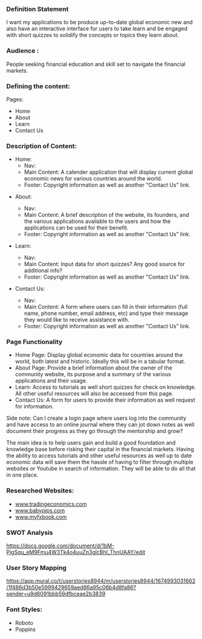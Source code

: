 ### Definition Statement

I want my applications to be produce up-to-date global economic new and also have an interactive interface for users to take learn and  be engaged with short quizzes to solidify the concepts or topics they learn about.

### Audience :
People seeking financial education and skill set to navigate the financial markets.


### Defining the content:

Pages:
+ Home
+ About
+ Learn
+ Contact Us


### Description of Content:
- Home:
	- Nav:
	- Main Content: A calender application that will display current global economic news for various countries around the world.
	- Footer: Copyright information as well as another "Contact Us" link.

+ About:
	+ Nav:
	- Main Content: A brief description of the website, its founders, and the various applications available to the users and how the applications can be used for their benefit.
	- Footer: Copyright information as well as another "Contact Us" link.

+ Learn:
	+ Nav:
	- Main Content: Input data for short quizzes? Any good source for additional info?
	- Footer: Copyright information as well as another "Contact Us" link.

+ Contact Us:
	+ Nav:
	- Main Content: A form where users can fill in their information (full name, phone number, email address, etc) and type their message they would like to  receive assistance with.
	- Footer: Copyright information as well as another "Contact Us" link.

### Page Functionality
+ Home Page: Display global economic data for countries around the world, both latest and historic. Ideally this will be in a tabular format.
+ About Page: Provide a brief information about the owner of the community website, its purpose and a  summary of the various applications and their usage.
+ Learn: Access to tutorials as well short quizzes for check on knowledge. All other useful resources will also be accessed from this page.
+ Contact Us: A form for users to provide their information as well request for information.

Side note: Can I create a login page where users log into the community and have access to an online journal where they can jot down notes as well document their progress as they go through the mentorship and grow?


The main idea is to help users gain and build a good foundation and knowledge base before risking their capital in the financial markets. Having the ability to access tutorials and other useful resources as well up to date economic data will save them the hassle of having to filter through multiple websites or Youtube in search of information. They will be able to do all that in one place.


### Researched Websites:
+ www.tradingeconomics.com
+ www.babypips.com
+ www.myfxbook.com


### SWOT Analysis
https://docs.google.com/document/d/1bM-PigSqu_eM9Fmu4W3Tk4o4uuZn3glcBhI_ThnUAAY/edit


### User Story Mapping
https://app.mural.co/t/userstories8944/m/userstories8944/1674993031662/1f486d3b50e5999429659aed86a95c06b4d8fa86?sender=u9d6091bbb59dfbceae2b3839



### Font Styles:
+ Roboto
+ Poppins
